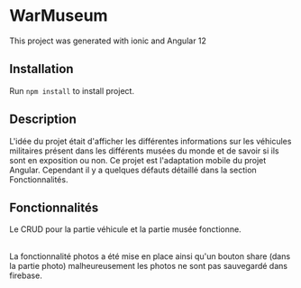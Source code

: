 # WarMuseum

This project was generated with ionic and Angular 12

## Installation

Run `npm install` to install project.

## Description

L'idée du projet était d'afficher les différentes informations sur les véhicules militaires présent dans les différents musées du monde et de savoir si ils sont en exposition ou non.
Ce projet est l'adaptation mobile du projet Angular. 
Cependant il y a quelques défauts détaillé dans la section Fonctionnalités.

## Fonctionnalités

Le CRUD pour la partie véhicule et la partie musée fonctionne.
<br>
<!-- Une gestion des erreurs pour le formulaire création d'un musée a été faites cependant elle génère une erreur, donc par précaution cette solution n'a pas été mise en place pour les autres formulaires mais la 
logique est tout de même en commentaire dans les fichiers .ts des parties concernés. -->
<br> 
La fonctionnalité photos a été mise en place ainsi qu'un bouton share (dans la partie photo)
malheureusement les photos ne sont pas sauvegardé dans firebase.

